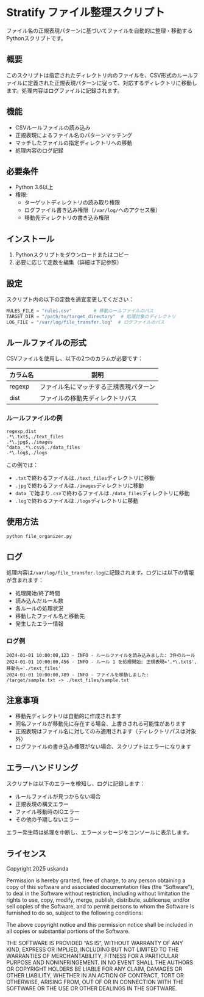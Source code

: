 # Stratify ファイル整理スクリプト

ファイル名の正規表現パターンに基づいてファイルを自動的に整理・移動するPythonスクリプトです。

## 概要

このスクリプトは指定されたディレクトリ内のファイルを、CSV形式のルールファイルに定義された正規表現パターンに従って、対応するディレクトリに移動します。処理内容はログファイルに記録されます。

## 機能

- CSVルールファイルの読み込み
- 正規表現によるファイル名のパターンマッチング
- マッチしたファイルの指定ディレクトリへの移動
- 処理内容のログ記録

## 必要条件

- Python 3.6以上
- 権限:
  - ターゲットディレクトリの読み取り権限
  - ログファイル書き込み権限（`/var/log/`へのアクセス権）
  - 移動先ディレクトリの書き込み権限

## インストール

1. Pythonスクリプトをダウンロードまたはコピー
2. 必要に応じて定数を編集（詳細は下記参照）

## 設定

スクリプト内の以下の定数を適宜変更してください：

```python
RULES_FILE = "rules.csv"        # 移動ルールファイルのパス
TARGET_DIR = "/path/to/target_directory"  # 処理対象のディレクトリ
LOG_FILE = "/var/log/file_transfer.log"  # ログファイルのパス
```

## ルールファイルの形式

CSVファイルを使用し、以下の2つのカラムが必要です：

| カラム名 | 説明 |
|---------|-----|
| regexp | ファイル名にマッチする正規表現パターン |
| dist | ファイルの移動先ディレクトリパス |

### ルールファイルの例

```csv
regexp,dist
.*\.txt$,./text_files
.*\.jpg$,./images
^data_.*\.csv$,./data_files
.*\.log$,./logs
```

この例では：
- `.txt`で終わるファイルは`./text_files`ディレクトリに移動
- `.jpg`で終わるファイルは`./images`ディレクトリに移動
- `data_`で始まり`.csv`で終わるファイルは`./data_files`ディレクトリに移動
- `.log`で終わるファイルは`./logs`ディレクトリに移動

## 使用方法

```bash
python file_organizer.py
```

## ログ

処理内容は`/var/log/file_transfer.log`に記録されます。ログには以下の情報が含まれます：

- 処理開始/終了時間
- 読み込んだルール数
- 各ルールの処理状況
- 移動したファイル名と移動先
- 発生したエラー情報

### ログ例

```
2024-01-01 10:00:00,123 - INFO - ルールファイルを読み込みました: 3件のルール
2024-01-01 10:00:00,456 - INFO - ルール 1 を処理開始: 正規表現='.*\.txt$', 移動先='./text_files'
2024-01-01 10:00:00,789 - INFO - ファイルを移動しました: /target/sample.txt -> ./text_files/sample.txt
```

## 注意事項

- 移動先ディレクトリは自動的に作成されます
- 同名ファイルが移動先に存在する場合、上書きされる可能性があります
- 正規表現はファイル名に対してのみ適用されます（ディレクトリパスは対象外）
- ログファイルの書き込み権限がない場合、スクリプトはエラーになります

## エラーハンドリング

スクリプトは以下のエラーを検知し、ログに記録します：

- ルールファイルが見つからない場合
- 正規表現の構文エラー
- ファイル移動時のIOエラー
- その他の予期しないエラー

エラー発生時は処理を中断し、エラーメッセージをコンソールに表示します。

## ライセンス
Copyright 2025 uskanda

Permission is hereby granted, free of charge, to any person obtaining a copy of this software and associated documentation files (the “Software”), to deal in the Software without restriction, including without limitation the rights to use, copy, modify, merge, publish, distribute, sublicense, and/or sell copies of the Software, and to permit persons to whom the Software is furnished to do so, subject to the following conditions:

The above copyright notice and this permission notice shall be included in all copies or substantial portions of the Software.

THE SOFTWARE IS PROVIDED “AS IS”, WITHOUT WARRANTY OF ANY KIND, EXPRESS OR IMPLIED, INCLUDING BUT NOT LIMITED TO THE WARRANTIES OF MERCHANTABILITY, FITNESS FOR A PARTICULAR PURPOSE AND NONINFRINGEMENT. IN NO EVENT SHALL THE AUTHORS OR COPYRIGHT HOLDERS BE LIABLE FOR ANY CLAIM, DAMAGES OR OTHER LIABILITY, WHETHER IN AN ACTION OF CONTRACT, TORT OR OTHERWISE, ARISING FROM, OUT OF OR IN CONNECTION WITH THE SOFTWARE OR THE USE OR OTHER DEALINGS IN THE SOFTWARE.
```
